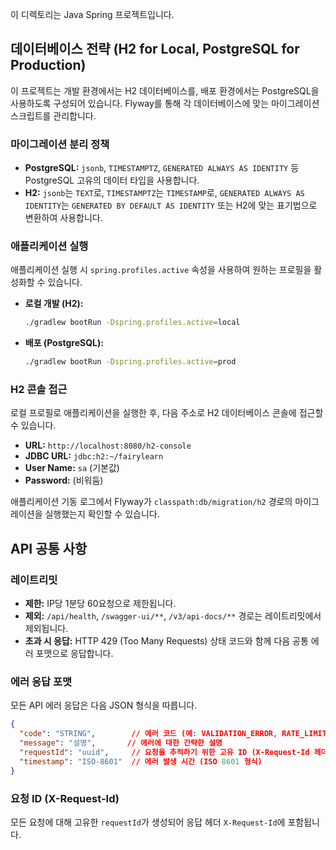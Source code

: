 이 디렉토리는 Java Spring 프로젝트입니다.

## 데이터베이스 전략 (H2 for Local, PostgreSQL for Production)

이 프로젝트는 개발 환경에서는 H2 데이터베이스를, 배포 환경에서는 PostgreSQL을 사용하도록 구성되어 있습니다. Flyway를 통해 각 데이터베이스에 맞는 마이그레이션 스크립트를 관리합니다.

### 마이그레이션 분리 정책

*   **PostgreSQL:** `jsonb`, `TIMESTAMPTZ`, `GENERATED ALWAYS AS IDENTITY` 등 PostgreSQL 고유의 데이터 타입을 사용합니다.
*   **H2:** `jsonb`는 `TEXT`로, `TIMESTAMPTZ`는 `TIMESTAMP`로, `GENERATED ALWAYS AS IDENTITY`는 `GENERATED BY DEFAULT AS IDENTITY` 또는 H2에 맞는 표기법으로 변환하여 사용합니다.

### 애플리케이션 실행

애플리케이션 실행 시 `spring.profiles.active` 속성을 사용하여 원하는 프로필을 활성화할 수 있습니다.

*   **로컬 개발 (H2):**
    ```bash
    ./gradlew bootRun -Dspring.profiles.active=local
    ```
*   **배포 (PostgreSQL):**
    ```bash
    ./gradlew bootRun -Dspring.profiles.active=prod
    ```

### H2 콘솔 접근

로컬 프로필로 애플리케이션을 실행한 후, 다음 주소로 H2 데이터베이스 콘솔에 접근할 수 있습니다.

*   **URL:** `http://localhost:8080/h2-console`
*   **JDBC URL:** `jdbc:h2:~/fairylearn`
*   **User Name:** `sa` (기본값)
*   **Password:** (비워둠)

애플리케이션 기동 로그에서 Flyway가 `classpath:db/migration/h2` 경로의 마이그레이션을 실행했는지 확인할 수 있습니다.

## API 공통 사항

### 레이트리밋

*   **제한:** IP당 1분당 60요청으로 제한됩니다.
*   **제외:** `/api/health`, `/swagger-ui/**`, `/v3/api-docs/**` 경로는 레이트리밋에서 제외됩니다.
*   **초과 시 응답:** HTTP 429 (Too Many Requests) 상태 코드와 함께 다음 공통 에러 포맷으로 응답합니다.

### 에러 응답 포맷

모든 API 에러 응답은 다음 JSON 형식을 따릅니다.

```json
{
  "code": "STRING",        // 에러 코드 (예: VALIDATION_ERROR, RATE_LIMITED, INTERNAL_SERVER_ERROR)
  "message": "설명",       // 에러에 대한 간략한 설명
  "requestId": "uuid",     // 요청을 추적하기 위한 고유 ID (X-Request-Id 헤더와 동일)
  "timestamp": "ISO-8601"  // 에러 발생 시간 (ISO 8601 형식)
}
```

### 요청 ID (X-Request-Id)

모든 요청에 대해 고유한 `requestId`가 생성되어 응답 헤더 `X-Request-Id`에 포함됩니다.
